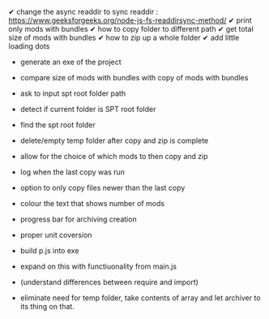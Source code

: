 ✔ change the async readdir to sync readdir : https://www.geeksforgeeks.org/node-js-fs-readdirsync-method/
✔ print only mods with bundles
✔ how to copy folder to different path
✔ get total size of mods with bundles
✔ how to zip up a whole folder
✔ add little loading dots

- generate an exe of the project
- compare size of mods with bundles with copy of mods with bundles
- ask to input spt root folder path
- detect if current folder is SPT root folder
- find the spt root folder
- delete/empty temp folder after copy and zip is complete
- allow for the choice of which mods to then copy and zip
- log when the last copy was run
- option to only copy files newer than the last copy
- colour the text that shows number of mods
- progress bar for archiving creation
- proper unit coversion

- build p.js into exe
- expand on this with functiuonality from main.js
- (understand differences between require and import)

- eliminate need for temp folder, take contents of array and let archiver to its thing on that.
